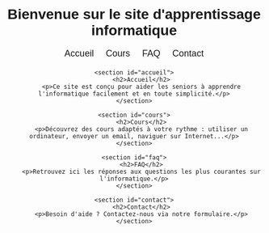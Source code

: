 <html lang="fr">
<head>
    <meta charset="UTF-8">
    <meta name="viewport" content="width=device-width, initial-scale=1.0">
    <title>Apprendre l'Informatique - Seniors</title>
    <style>
        body { font-family: Arial, sans-serif; text-align: center; padding: 20px; }
        nav { margin-bottom: 20px; }
        nav a { margin: 10px; text-decoration: none; font-size: 18px; }
        section { max-width: 600px; margin: auto; padding: 20px; border: 1px solid #ccc; border-radius: 10px; background: #f9f9f9; }
    </style>
</head>
<body>
    <h1>Bienvenue sur le site d'apprentissage informatique</h1>
    <nav>
        <a href="#accueil">Accueil</a>
        <a href="#cours">Cours</a>
        <a href="#faq">FAQ</a>
        <a href="#contact">Contact</a>
    </nav>
    
    <section id="accueil">
        <h2>Accueil</h2>
        <p>Ce site est conçu pour aider les seniors à apprendre l'informatique facilement et en toute simplicité.</p>
    </section>
    
    <section id="cours">
        <h2>Cours</h2>
        <p>Découvrez des cours adaptés à votre rythme : utiliser un ordinateur, envoyer un email, naviguer sur Internet...</p>
    </section>
    
    <section id="faq">
        <h2>FAQ</h2>
        <p>Retrouvez ici les réponses aux questions les plus courantes sur l'informatique.</p>
    </section>
    
    <section id="contact">
        <h2>Contact</h2>
        <p>Besoin d'aide ? Contactez-nous via notre formulaire.</p>
    </section>
</body>
</html>
